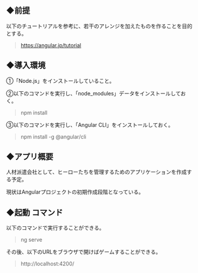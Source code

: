 ## ◆前提
以下のチュートリアルを参考に、若干のアレンジを加えたものを作ることを目的とする。
> https://angular.jp/tutorial

## ◆導入環境
①「Node.js」をインストールしていること。

②以下のコマンドを実行し、「node_modules」データをインストールしておく。

> npm install

③以下のコマンドを実行し、「Angular CLI」をインストールしておく。

> npm install -g @angular/cli

## ◆アプリ概要

人材派遣会社として、ヒーローたちを管理するためのアプリケーションを作成する予定。

現状はAngularプロジェクトの初期作成段階となっている。

## ◆起動 コマンド

以下のコマンドで実行することができる。

> ng serve

その後、以下のURLをブラウザで開けばゲームすることができる。

> http://localhost:4200/

